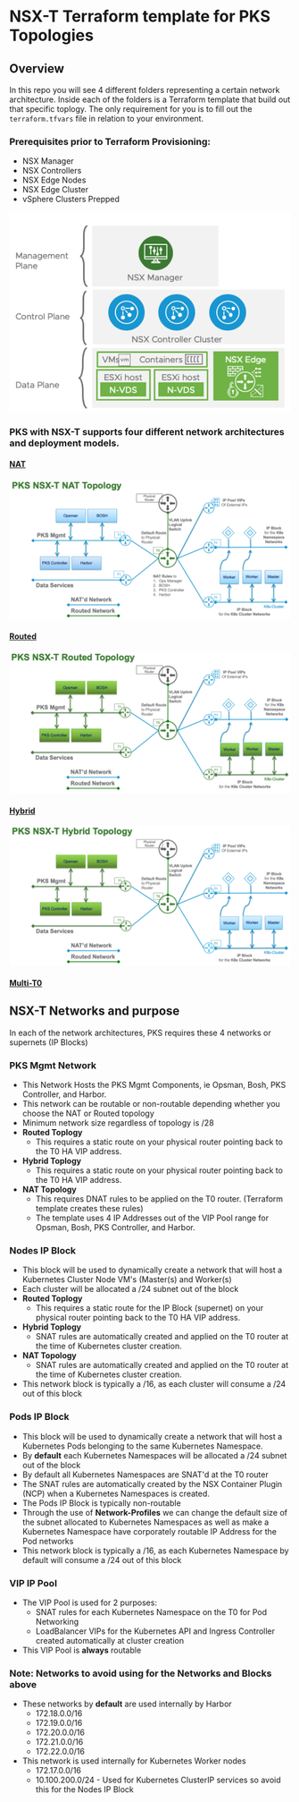 # NSX-T Terraform template for PKS Topologies

## Overview
In this repo you will see 4 different folders representing a certain network architecture. Inside each of the folders is a Terraform template that build out that specific toplogy. The only requirement for you is to fill out the `terraform.tfvars` file in relation to your environment.

### Prerequisites prior to Terraform Provisioning:
* NSX Manager
* NSX Controllers
* NSX Edge Nodes
* NSX Edge Cluster
* vSphere Clusters Prepped

<img src="images/nsx-components.png">


### PKS with NSX-T supports four different network architectures and deployment models. 

#### [NAT](nat/README.md)

<img src="images/nat-diagram.png">

#### [Routed](routed/README.md)

<img src="images/routed-diagram.png">

#### [Hybrid](hybrid/README.md)

<img src="images/hybrid-diagram.png">

#### [Multi-T0](multi-t0/README.md) 

## NSX-T Networks and purpose

In each of the network architectures, PKS requires these 4 networks or supernets (IP Blocks)

### **PKS Mgmt Network**
* This Network Hosts the PKS Mgmt Components, ie Opsman, Bosh, PKS Controller, and Harbor.
* This network can be routable or non-routable depending whether you choose the NAT or Routed topology
* Minimum network size regardless of topology is /28
* **Routed Toplogy**
    - This requires a static route on your physical router pointing back to the T0 HA VIP address.
* **Hybrid Toplogy**
    - This requires a static route on your physical router pointing back to the T0 HA VIP address.
* **NAT Topology**
    - This requires DNAT rules to be applied on the T0 router. (Terraform template creates these rules)
    - The template uses 4 IP Addresses out of the VIP Pool range for Opsman, Bosh, PKS Controller, and Harbor.

### **Nodes IP Block**
* This block will be used to dynamically create a network that will host a Kubernetes Cluster Node VM's (Master(s) and Worker(s)
* Each cluster will be allocated a /24 subnet out of the block
* **Routed Toplogy**
    - This requires a static route for the IP Block (supernet) on your physical router pointing back to the T0 HA VIP address.
* **Hybrid Toplogy**
    - SNAT rules are automatically created and applied on the T0 router at the time of Kubernetes cluster creation.
* **NAT Topology**
    - SNAT rules are automatically created and applied on the T0 router at the time of Kubernetes cluster creation.
* This network block is typically a /16, as each cluster will consume a /24 out of this block

### **Pods IP Block**
* This block will be used to dynamically create a network that will host a Kubernetes Pods belonging to the same Kubernetes Namespace.
* By **default** each Kubernetes Namespaces will be allocated a /24 subnet out of the block
* By default all Kubernetes Namespaces are SNAT'd at the T0 router
* The SNAT rules are automatically created by the NSX Container Plugin (NCP) when a Kubernetes Namespaces is created.
* The Pods IP Block is typically non-routable
* Through the use of **Network-Profiles** we can change the default size of the subnet allocated to Kubernetes Namespaces as well as make a Kubernetes Namespace have corporately routable IP Address for the Pod networks
* This network block is typically a /16, as each Kubernetes Namespace by default will consume a /24 out of this block

### **VIP IP Pool**
* The VIP Pool is used for 2 purposes:
    - SNAT rules for each Kubernetes Namespace on the T0 for Pod Networking
    - LoadBalancer VIPs for the Kubernetes API and Ingress Controller created automatically at cluster creation
* This VIP Pool is **always** routable

### **Note:** Networks to avoid using for the Networks and Blocks above

* These networks by **default** are used internally by Harbor 
    * 172.18.0.0/16
    * 172.19.0.0/16
    * 172.20.0.0/16
    * 172.21.0.0/16
    * 172.22.0.0/16
* This network is used internally for Kubernetes Worker nodes
    * 172.17.0.0/16
    * 10.100.200.0/24 - Used for Kubernetes ClusterIP services so avoid this for the Nodes IP Block



